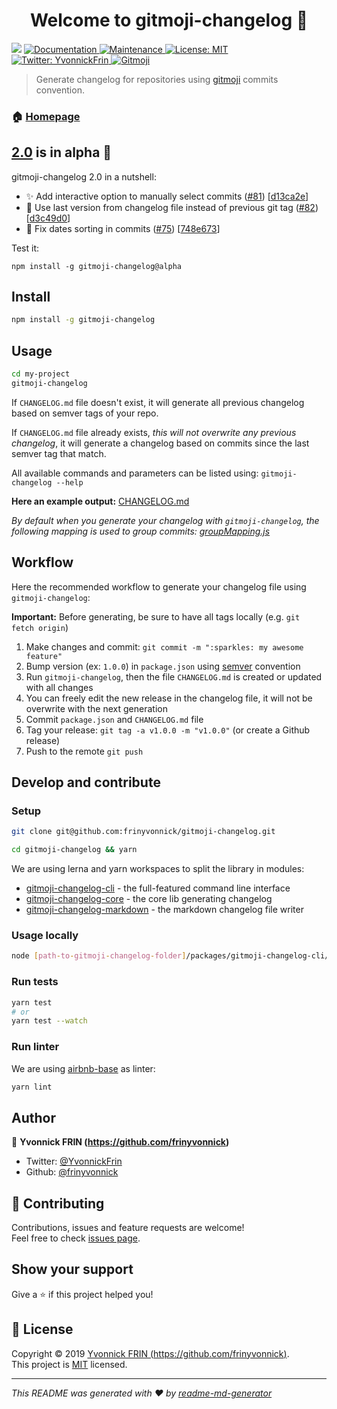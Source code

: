 <h1 align="center">Welcome to gitmoji-changelog 👋</h1>
<p>
  <img src="https://img.shields.io/npm/v/gitmoji-changelog/alpha.svg" />
  <a href="https://github.com/frinyvonnick/gitmoji-changelog#readme">
    <img alt="Documentation" src="https://img.shields.io/badge/documentation-yes-brightgreen.svg" target="_blank" />
  </a>
  <a href="https://github.com/frinyvonnick/gitmoji-changelog/graphs/commit-activity">
    <img alt="Maintenance" src="https://img.shields.io/badge/Maintained%3F-yes-green.svg" target="_blank" />
  </a>
  <a href="https://github.com/frinyvonnick/gitmoji-changelog/blob/master/LICENSE">
    <img alt="License: MIT" src="https://img.shields.io/badge/License-MIT-yellow.svg" target="_blank" />
  </a>
  <a href="https://twitter.com/YvonnickFrin">
    <img alt="Twitter: YvonnickFrin" src="https://img.shields.io/twitter/follow/YvonnickFrin.svg?style=social" target="_blank" />
  </a>
  <a href="https://gitmoji.carloscuesta.me">
    <img src="https://img.shields.io/badge/gitmoji-%20😜%20😍-FFDD67.svg?style=flat-square" alt="Gitmoji">
  </a>
</p>

> Generate changelog for repositories using [gitmoji](https://gitmoji.carloscuesta.me/) commits convention. 

### 🏠 [Homepage](https://github.com/frinyvonnick/gitmoji-changelog#readme)

## [2.0](https://github.com/frinyvonnick/gitmoji-changelog/milestone/2) is in alpha :tada:

gitmoji-changelog 2.0 in a nutshell:
- ✨ Add interactive option to manually select commits ([#81](https://github.com/frinyvonnick/gitmoji-changelog/issues/81)) [[d13ca2e](https://github.com/frinyvonnick/gitmoji-changelog/commit/d13ca2e1c77c3cd9694cde926442c303adb47fa3)]
- 🐛 Use last version from changelog file instead of previous git tag ([#82](https://github.com/frinyvonnick/gitmoji-changelog/issues/82)) [[d3c49d0](https://github.com/frinyvonnick/gitmoji-changelog/commit/d3c49d061cfbe2c271f9aa3739fae750dbf6327c)]
- 🐛 Fix dates sorting in commits ([#75](https://github.com/frinyvonnick/gitmoji-changelog/issues/75)) [[748e673](https://github.com/frinyvonnick/gitmoji-changelog/commit/748e6732a18f8bc5c529db12a558c0ffb458c8a1)]

Test it:

```shell
npm install -g gitmoji-changelog@alpha
```

## Install

```sh
npm install -g gitmoji-changelog
```

## Usage

```sh
cd my-project
gitmoji-changelog
```

If `CHANGELOG.md` file doesn't exist, it will generate all previous changelog based on semver tags of your repo.

If `CHANGELOG.md` file already exists, _this will not overwrite any previous changelog_, it will generate a changelog based on commits since the last semver tag that match.

All available commands and parameters can be listed using: `gitmoji-changelog --help`

**Here an example output:** [CHANGELOG.md](https://github.com/frinyvonnick/gitmoji-changelog/blob/master/CHANGELOG.md)

_By default when you generate your changelog with `gitmoji-changelog`, the following mapping is used to group commits: [groupMapping.js](packages/gitmoji-changelog-core/src/groupMapping.js)_

## Workflow

Here the recommended workflow to generate your changelog file using `gitmoji-changelog`:

**Important:** Before generating, be sure to have all tags locally (e.g. `git fetch origin`)

1. Make changes and commit: `git commit -m ":sparkles: my awesome feature"`
2. Bump version (ex: `1.0.0`) in `package.json` using [semver](https://semver.org/) convention
3. Run `gitmoji-changelog`, then the file `CHANGELOG.md` is created or updated with all changes
4. You can freely edit the new release in the changelog file, it will not be overwrite with the next generation
5. Commit `package.json` and `CHANGELOG.md` file
6. Tag your release: `git tag -a v1.0.0 -m "v1.0.0"` (or create a Github release)
7. Push to the remote `git push`

## Develop and contribute

### Setup

```sh
git clone git@github.com:frinyvonnick/gitmoji-changelog.git

cd gitmoji-changelog && yarn
```

We are using lerna and yarn workspaces to split the library in modules:
- [gitmoji-changelog-cli](https://github.com/frinyvonnick/gitmoji-changelog/tree/master/packages/gitmoji-changelog-cli) - the full-featured command line interface
- [gitmoji-changelog-core](https://github.com/frinyvonnick/gitmoji-changelog/tree/master/packages/gitmoji-changelog-core) - the core lib generating changelog
- [gitmoji-changelog-markdown](https://github.com/frinyvonnick/gitmoji-changelog/tree/master/packages/gitmoji-changelog-markdown) - the markdown changelog file writer

### Usage locally

```sh
node [path-to-gitmoji-changelog-folder]/packages/gitmoji-changelog-cli/src/index.js
```

### Run tests

```sh
yarn test
# or 
yarn test --watch
```

### Run linter

We are using [airbnb-base](https://github.com/airbnb/javascript/tree/master/packages/eslint-config-airbnb-base) as linter:

```sh
yarn lint
```

## Author

👤 **Yvonnick FRIN (https://github.com/frinyvonnick)**

* Twitter: [@YvonnickFrin](https://twitter.com/YvonnickFrin)
* Github: [@frinyvonnick](https://github.com/frinyvonnick)

## 🤝 Contributing

Contributions, issues and feature requests are welcome!<br />Feel free to check [issues page](https://github.com/frinyvonnick/gitmoji-changelog/issues).

## Show your support

Give a ⭐️ if this project helped you!

## 📝 License

Copyright © 2019 [Yvonnick FRIN (https://github.com/frinyvonnick)](https://github.com/frinyvonnick).<br />
This project is [MIT](https://github.com/frinyvonnick/gitmoji-changelog/blob/master/LICENSE) licensed.

***
_This README was generated with ❤️ by [readme-md-generator](https://github.com/kefranabg/readme-md-generator)_
